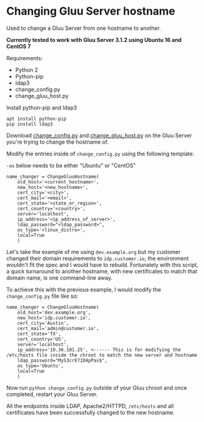 # Changing Gluu Server hostname

Used to change a Gluu Server from one hostname to another.

**Currently tested to work with Gluu Server 3.1.2 using Ubuntu 16 and CentOS 7**

Requirements:

- Python 2
- Python-pip
- ldap3
- change_config.py
- change_gluu_host.py

Install python-pip and ldap3

```
apt install python-pip
pip install ldap3
```

Download [change_config.py](https://github.com/GluuFederation/community-edition-setup/blob/master/static/scripts/change_hostname/change_config.py) and [change_gluu_host.py](https://github.com/GluuFederation/cluster-mgr/blob/master/testing/change_gluu_host.py) on the Gluu Server you're trying to change the hostname of.

Modify the entries inside of `change_config.py` using the following template:

`-os` below needs to be either "Ubuntu" or "CentOS"

```
name_changer = ChangeGluuHostname(
    old_host='<current_hostname>',
    new_host='<new_hostname>',
    cert_city='<city>',
    cert_mail='<email>',
    cert_state='<state_or_region>',
    cert_country='<country>',
    server='localhost',
    ip_address='<ip_address_of_server>',
    ldap_password="<ldap_password>",
    os_type='<linux_distro>',
    local=True
    )
```
  
  Let's take the example of me using `dev.example.org` but my customer changed their domain requirements to `idp.customer.io`, the environment wouldn't fit the spec and I would have to rebuild. Fortunately with this script, a quick turnaround to another hostname, with new certificates to match that domain name, is one command-line away.

  To achieve this with the previous example, I would modify the `change_config.py` file like so:

```
name_changer = ChangeGluuHostname(
    old_host='dev.example.org',
    new_host='idp.customer.io',
    cert_city='Austin',
    cert_mail='admin@customer.io',
    cert_state='TX',
    cert_country='US',
    server='localhost', 
    ip_address='10.36.101.25', <------ This is for modifying the /etc/hosts file inside the chroot to match the new server and hostname
    ldap_password="MyS3crE71D4pPas$",
    os_type='Ubuntu',
    local=True
    )
```

  Now run `python change_config.py` outside of your Gluu chroot and once completed, restart your Gluu Server.
  
  All the endpoints inside LDAP, Apache2/HTTPD, `/etc/hosts` and all certificates have been successfully changed to the new hostname. 
